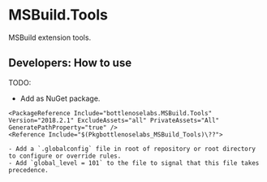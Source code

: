 # MSBuild.Tools

MSBuild extension tools.

## Developers: How to use

TODO:

- Add as NuGet package.
```
<PackageReference Include="bottlenoselabs.MSBuild.Tools" Version="2018.2.1" ExcludeAssets="all" PrivateAssets="All" GeneratePathProperty="true" />
<Reference Include="$(Pkgbottlenoselabs_MSBuild_Tools)\??">

- Add a `.globalconfig` file in root of repository or root directory to configure or override rules.
- Add `global_level = 101` to the file to signal that this file takes precedence.